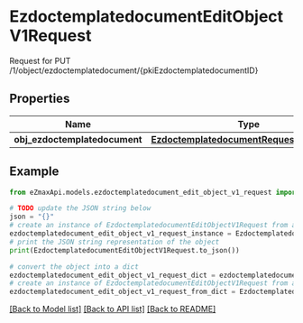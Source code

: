 # EzdoctemplatedocumentEditObjectV1Request

Request for PUT /1/object/ezdoctemplatedocument/{pkiEzdoctemplatedocumentID}

## Properties

Name | Type | Description | Notes
------------ | ------------- | ------------- | -------------
**obj_ezdoctemplatedocument** | [**EzdoctemplatedocumentRequestCompound**](EzdoctemplatedocumentRequestCompound.md) |  | 

## Example

```python
from eZmaxApi.models.ezdoctemplatedocument_edit_object_v1_request import EzdoctemplatedocumentEditObjectV1Request

# TODO update the JSON string below
json = "{}"
# create an instance of EzdoctemplatedocumentEditObjectV1Request from a JSON string
ezdoctemplatedocument_edit_object_v1_request_instance = EzdoctemplatedocumentEditObjectV1Request.from_json(json)
# print the JSON string representation of the object
print(EzdoctemplatedocumentEditObjectV1Request.to_json())

# convert the object into a dict
ezdoctemplatedocument_edit_object_v1_request_dict = ezdoctemplatedocument_edit_object_v1_request_instance.to_dict()
# create an instance of EzdoctemplatedocumentEditObjectV1Request from a dict
ezdoctemplatedocument_edit_object_v1_request_from_dict = EzdoctemplatedocumentEditObjectV1Request.from_dict(ezdoctemplatedocument_edit_object_v1_request_dict)
```
[[Back to Model list]](../README.md#documentation-for-models) [[Back to API list]](../README.md#documentation-for-api-endpoints) [[Back to README]](../README.md)


